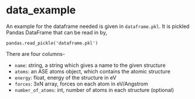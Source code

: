 # data_example

An example for the dataframe needed is given in `dataframe.pkl`. It is pickled Pandas DataFrame that can be read in by,

```
pandas.read_pickle('dataframe.pkl')
```

There are four columns-

- `name`: string, a string which gives a name to the given structure
- `atoms`: an ASE atoms object, which contains the atomic structure
- `energy`: float, energy of the structure in eV
- `forces`: 3xN array, forces on each atom in eV/Angstrom
- `number_of_atoms`: int, number of atoms in each structure (optional)
